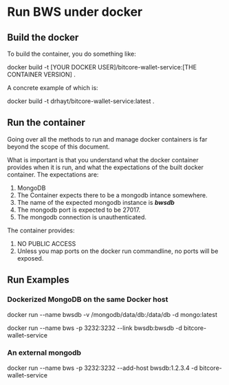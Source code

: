 # Run BWS under docker

## Build the docker

To build the container, you do something like:

docker build -t [YOUR DOCKER USER]/bitcore-wallet-service:[THE CONTAINER VERSION] .

A concrete example of which is:

docker build -t drhayt/bitcore-wallet-service:latest .

## Run the container

Going over all the methods to run and manage docker containers is far beyond the scope of this document.

What is important is that you understand what the docker container provides when it is run, and what the expectations of the built docker container.  The expectations are:

1.  MongoDB
 1. The Container expects there to be a mongodb intance somewhere.
 1. The name of the expected mongodb instance is ___bwsdb___
 1. The mongodb port is expected to be 27017.
 1. The mongodb connection is unauthenticated.

The container provides:

1.  NO PUBLIC ACCESS
 1.  Unless you map ports on the docker run commandline, no ports will be exposed.

## Run Examples
### Dockerized MongoDB on the same Docker host

docker run --name bwsdb  -v /mongodb/data/db:/data/db -d mongo:latest

docker run --name bws -p 3232:3232 --link bwsdb:bwsdb -d bitcore-wallet-service

### An external mongodb

docker run --name bws -p 3232:3232 --add-host bwsdb:1.2.3.4  -d bitcore-wallet-service
